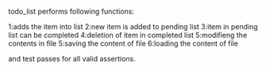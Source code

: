 todo_list performs following functions:


1:adds the item into list
2:new item is added to pending list
3:item in pending list can be completed
4:deletion of item in completed list
5:modifieng the contents in file 
5:saving the content of file
6:loading the content of file

and test passes for all valid assertions. 
